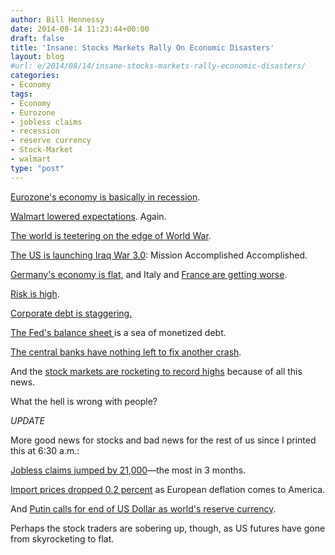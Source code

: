 ```yaml
---
author: Bill Hennessy
date: 2014-08-14 11:23:44+00:00
draft: false
title: 'Insane: Stocks Markets Rally On Economic Disasters'
layout: blog
#url: e/2014/08/14/insane-stocks-markets-rally-economic-disasters/
categories:
- Economy
tags:
- Economy
- Eurozone
- jobless claims
- recession
- reserve currency
- Stock-Market
- walmart
type: "post"
---
```


[Eurozone's economy is basically in recession](https://www.businessinsider.com/euro-zone-gdp-2014-8).

[Walmart lowered expectations](https://www.businessinsider.com/wal-mart-q2-earnings-2014-8). Again.

[The world is teetering on the edge of World War](https://www.businessinsider.com/russias-aid-convoy-has-gone-rogue-and-is-headed-to-rebel-held-ukraine-2014-8).

[The US is launching Iraq War 3.0](https://www.businessinsider.com/obama-struggles-with-being-pulled-back-into-iraq-amid-isis-rampage-2014-8): Mission Accomplished Accomplished.

[Germany's economy is flat,](https://www.businessinsider.com/germany-10-year-yield-below-1-2014-8) and Italy and [France are getting worse](https://www.businessinsider.com/r-german-slump-stagnant-france-paint-dismal-eurozone-picture-2014-14).

[Risk is high](https://www.businessinsider.com/root-of-abrupt-market-losses-2014-8).

[Corporate debt is staggering.](https://www.businessinsider.com/root-of-abrupt-market-losses-2014-8)

[The Fed's balance sheet ](https://www.bloomberg.com/news/2014-06-11/fed-prepares-to-keep-super-sized-balance-sheet-for-years-to-come.html)is a sea of monetized debt.

[The central banks have nothing left to fix another crash](https://www.zerohedge.com/news/2014-08-08/are-central-banks-out-options).

And the [stock markets are rocketing to record highs](https://www.businessinsider.com/market-jump-august-14-2014-8) because of all this news.

What the hell is wrong with people?

_UPDATE_

More good news for stocks and bad news for the rest of us since I printed this at 6:30 a.m.:

[Jobless claims jumped by 21,000](https://www.zerohedge.com/news/2014-08-14/initial-jobless-claims-jump-21000-biggest-miss-3-months)—the most in 3 months.

[Import prices dropped 0.2 percent](https://www.zerohedge.com/news/2014-08-14/import-prices-have-first-drop-april-price-imported-cars-plunges-most-1992) as European deflation comes to America.

And [Putin calls for end of US Dollar as world's reserve currency](https://www.zerohedge.com/news/2014-08-14/putin-says-petrodollar-must-die-dollar-monopoly-energy-trade-damaging-russias-econom).

Perhaps the stock traders are sobering up, though, as US futures have gone from skyrocketing to flat.


